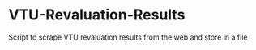 # VTU-Revaluation-Results
Script to scrape VTU revaluation results from the web and store in a file
